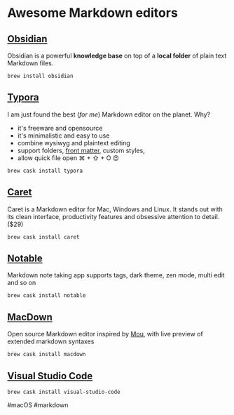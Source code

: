 # Awesome Markdown editors

## [Obsidian](https://obsidian.md/)
Obsidian is a powerful **knowledge base** on top of a **local folder** of plain text Markdown files. 

```shell
brew install obsidian
```

## [Typora](https://typora.io/)

I am just found the best (*for me*) Markdown editor on the planet. Why?

- it's freeware and opensource
- it's minimalistic and easy to use
- combine wysiwyg and plaintext editing 
- support folders, [front matter](https://jekyllrb.com/docs/front-matter/), custom styles, 
- allow quick file open ⌘ + ⇧ + O 😍

```shell
brew cask install typora
```

## [Caret](https://caret.io/)

Caret is a Markdown editor for Mac, Windows and Linux. It stands out with its clean interface,
productivity features and obsessive attention to detail. ($29)

```shell
brew cask install caret
```

## [Notable](https://notable.app/)

Markdown note taking app supports tags, dark theme, zen mode, multi edit and so on

```shell
brew cask install notable
```

## [MacDown](https://macdown.uranusjr.com/)

Open source Markdown editor inspired by [Mou](http://25.io/mou/), with live preview of extended markdown syntaxes

```shell
brew cask install macdown
```

## [Visual Studio Code](https://code.visualstudio.com/docs/languages/markdown)

```shell
brew cask install visual-studio-code
```

#macOS #markdown
